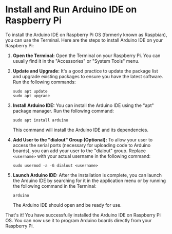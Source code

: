 # Install and Run Arduino IDE on Raspberry Pi

To install the Arduino IDE on Raspberry Pi OS (formerly known as Raspbian), you can use the Terminal. Here are the steps to install Arduino IDE on your Raspberry Pi:

1. **Open the Terminal:**
   Open the Terminal on your Raspberry Pi. You can usually find it in the "Accessories" or "System Tools" menu.

2. **Update and Upgrade:**
   It's a good practice to update the package list and upgrade existing packages to ensure you have the latest software. Run the following commands:
   
   ```
   sudo apt update
   sudo apt upgrade
   ```

3. **Install Arduino IDE:**
   You can install the Arduino IDE using the "apt" package manager. Run the following command:

   ```
   sudo apt install arduino
   ```

   This command will install the Arduino IDE and its dependencies.

4. **Add User to the "dialout" Group (Optional):**
   To allow your user to access the serial ports (necessary for uploading code to Arduino boards), you can add your user to the "dialout" group. Replace `<username>` with your actual username in the following command:

   ```
   sudo usermod -a -G dialout <username>
   ```

5. **Launch Arduino IDE:**
   After the installation is complete, you can launch the Arduino IDE by searching for it in the application menu or by running the following command in the Terminal:

   ```
   arduino
   ```

   The Arduino IDE should open and be ready for use.

That's it! You have successfully installed the Arduino IDE on Raspberry Pi OS. You can now use it to program Arduino boards directly from your Raspberry Pi.
